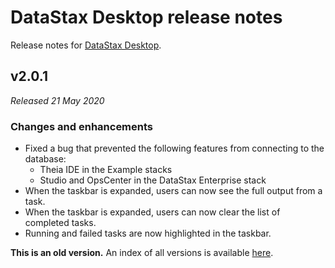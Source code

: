 # DataStax Desktop release notes
Release notes for [DataStax Desktop](https://downloads.datastax.com/#desktop).

## v2.0.1
*Released 21 May 2020*

### Changes and enhancements

* Fixed a bug that prevented the following features from connecting to the database:
    * Theia IDE in the Example stacks
    * Studio and OpsCenter in the DataStax Enterprise stack
* When the taskbar is expanded, users can now see the full output from a task.
* When the taskbar is expanded, users can now clear the list of completed tasks.
* Running and failed tasks are now highlighted in the taskbar.

**This is an old version.** An index of all versions is available [here](https://github.com/datastax/release-notes/DataStax_Desktop/DataStax_Desktop.md).
